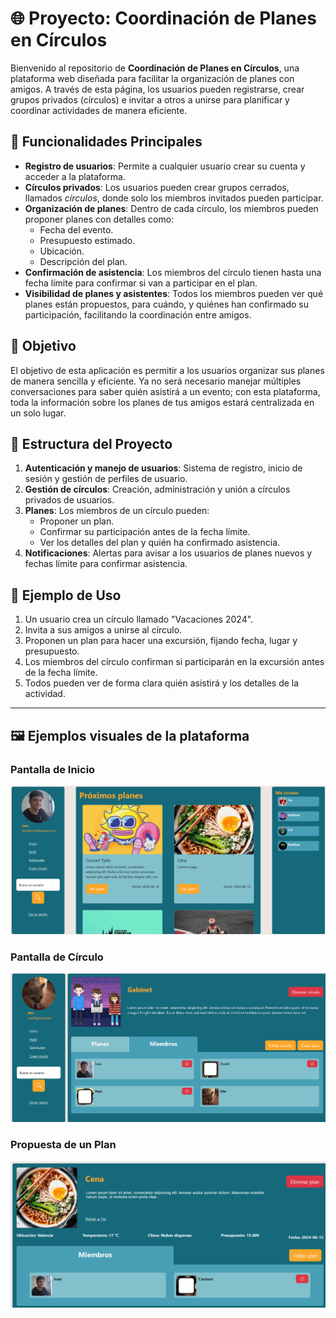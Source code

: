 # 🌐 Proyecto: Coordinación de Planes en Círculos

Bienvenido al repositorio de **Coordinación de Planes en Círculos**, una plataforma web diseñada para facilitar la organización de planes con amigos. A través de esta página, los usuarios pueden registrarse, crear grupos privados (círculos) e invitar a otros a unirse para planificar y coordinar actividades de manera eficiente.

## 🚀 Funcionalidades Principales

- **Registro de usuarios**: Permite a cualquier usuario crear su cuenta y acceder a la plataforma.
- **Círculos privados**: Los usuarios pueden crear grupos cerrados, llamados *círculos*, donde solo los miembros invitados pueden participar.
- **Organización de planes**: Dentro de cada círculo, los miembros pueden proponer planes con detalles como:
  - Fecha del evento.
  - Presupuesto estimado.
  - Ubicación.
  - Descripción del plan.
- **Confirmación de asistencia**: Los miembros del círculo tienen hasta una fecha límite para confirmar si van a participar en el plan.
- **Visibilidad de planes y asistentes**: Todos los miembros pueden ver qué planes están propuestos, para cuándo, y quiénes han confirmado su participación, facilitando la coordinación entre amigos.

## 🎯 Objetivo

El objetivo de esta aplicación es permitir a los usuarios organizar sus planes de manera sencilla y eficiente. Ya no será necesario manejar múltiples conversaciones para saber quién asistirá a un evento; con esta plataforma, toda la información sobre los planes de tus amigos estará centralizada en un solo lugar.

## 📑 Estructura del Proyecto

1. **Autenticación y manejo de usuarios**: Sistema de registro, inicio de sesión y gestión de perfiles de usuario.
2. **Gestión de círculos**: Creación, administración y unión a círculos privados de usuarios.
3. **Planes**: Los miembros de un círculo pueden:
   - Proponer un plan.
   - Confirmar su participación antes de la fecha límite.
   - Ver los detalles del plan y quién ha confirmado asistencia.
4. **Notificaciones**: Alertas para avisar a los usuarios de planes nuevos y fechas límite para confirmar asistencia.

## 📸 Ejemplo de Uso

1. Un usuario crea un círculo llamado "Vacaciones 2024".
2. Invita a sus amigos a unirse al círculo.
3. Proponen un plan para hacer una excursión, fijando fecha, lugar y presupuesto.
4. Los miembros del círculo confirman si participarán en la excursión antes de la fecha límite.
5. Todos pueden ver de forma clara quién asistirá y los detalles de la actividad.

---

## 🖼️ Ejemplos visuales de la plataforma

### Pantalla de Inicio
![Pantalla de inicio](./images/inicio.png)

### Pantalla de Círculo
![Círculo](./images/circulo.png)

### Propuesta de un Plan
![Plan](./images/plan.png)
